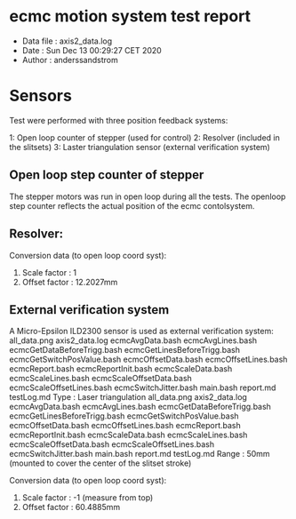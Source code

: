 # ecmc motion system test report

* Data file   : axis2_data.log
* Date        : Sun Dec 13 00:29:27 CET 2020
* Author      : anderssandstrom

# Sensors
Test were performed with three position feedback systems:

1: Open loop counter of stepper (used for control)
2: Resolver (included in the slitsets)
3: Laster triangulation sensor (external verification system)

## Open loop step counter of stepper
The stepper motors was run in open loop during all the tests. The openloop step counter
reflects the actual position of the ecmc contolsystem.

## Resolver:
Conversion data (to open loop coord syst):
1. Scale factor : 1
2. Offset factor : 12.2027mm

## External verification system
A Micro-Epsilon ILD2300 sensor is used as external verification system:
all_data.png axis2_data.log ecmcAvgData.bash ecmcAvgLines.bash ecmcGetDataBeforeTrigg.bash ecmcGetLinesBeforeTrigg.bash ecmcGetSwitchPosValue.bash ecmcOffsetData.bash ecmcOffsetLines.bash ecmcReport.bash ecmcReportInit.bash ecmcScaleData.bash ecmcScaleLines.bash ecmcScaleOffsetData.bash ecmcScaleOffsetLines.bash ecmcSwitchJitter.bash main.bash report.md testLog.md Type : Laser triangulation
all_data.png axis2_data.log ecmcAvgData.bash ecmcAvgLines.bash ecmcGetDataBeforeTrigg.bash ecmcGetLinesBeforeTrigg.bash ecmcGetSwitchPosValue.bash ecmcOffsetData.bash ecmcOffsetLines.bash ecmcReport.bash ecmcReportInit.bash ecmcScaleData.bash ecmcScaleLines.bash ecmcScaleOffsetData.bash ecmcScaleOffsetLines.bash ecmcSwitchJitter.bash main.bash report.md testLog.md Range : 50mm (mounted to cover the center of the slitset stroke)

Conversion data (to open loop coord syst):
1. Scale factor : -1 (measure from top)
2. Offset factor : 60.4885mm

